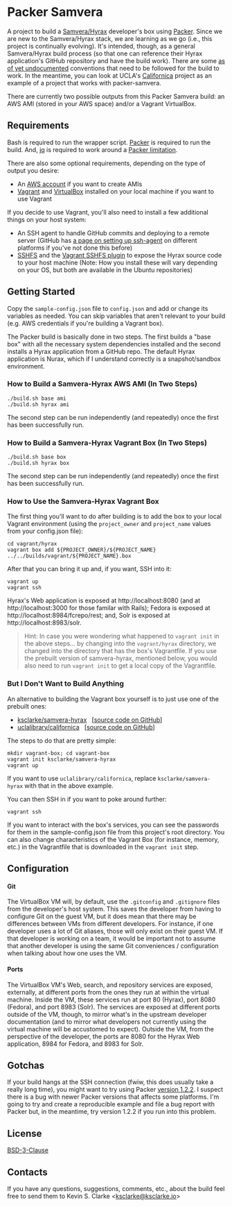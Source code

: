 # Packer Samvera

A project to build a [Samvera/Hyrax](https://github.com/samvera/hyrax) developer's box using [Packer](https://www.packer.io/). Since we are new to the Samvera/Hyrax stack, we are learning as we go (i.e., this project is continually evolving). It's intended, though, as a general Samvera/Hyrax build process (so that one can reference their Hyrax application's GitHub repository and have the build work). There are some [as of yet undocumented](https://github.com/UCLALibrary/packer-samvera/issues/28) conventions that need to be followed for the build to work. In the meantime, you can look at UCLA's [Californica](https://github.com/UCLALibrary/californica/) project as an example of a project that works with packer-samvera.

There are currently two possible outputs from this Packer Samvera build: an AWS AMI (stored in your AWS space) and/or a Vagrant VirtualBox.

## Requirements

Bash is required to run the wrapper script. [Packer](https://www.packer.io/downloads.html) is required to run the build. And, [jq](https://stedolan.github.io/jq/download/) is required to work around a 
[Packer limitation](https://github.com/hashicorp/packer/issues/2679).

There are also some optional requirements, depending on the type of output you desire:

* An [AWS account](https://aws.amazon.com/) if you want to create AMIs
* [Vagrant](https://www.vagrantup.com/) and [VirtualBox](https://www.virtualbox.org/) installed on your local machine if you want to use Vagrant

If you decide to use Vagrant, you'll also need to install a few additional things on your host system:

* An SSH agent to handle GitHub commits and deploying to a remote server (GitHub has [a page on setting up ssh-agent](https://help.github.com/articles/generating-a-new-ssh-key-and-adding-it-to-the-ssh-agent/) on different platforms if you've not done this before)
* [SSHFS](https://github.com/libfuse/sshfs) and the [Vagrant SSHFS plugin](https://github.com/dustymabe/vagrant-sshfs) to expose the Hyrax source code to your host machine (Note: How you install these will vary depending on your OS, but both are available in the Ubuntu repositories)

## Getting Started

Copy the `sample-config.json` file to `config.json` and add or change its variables as needed. You can skip variables that aren't relevant to your build (e.g. AWS credentials if you're building a Vagrant box).

The Packer build is basically done in two steps. The first builds a "base box" with all the necessary system dependencies installed and the second installs a Hyrax application from a GitHub repo. The default Hyrax application is Nurax, which if I understand correctly is a snapshot/sandbox environment.

### How to Build a Samvera-Hyrax AWS AMI (In Two Steps)

    ./build.sh base ami
    ./build.sh hyrax ami

The second step can be run independently (and repeatedly) once the first has been successfully run.

### How to Build a Samvera-Hyrax Vagrant Box (In Two Steps)

    ./build.sh base box
    ./build.sh hyrax box

The second step can be run independently (and repeatedly) once the first has been successfully run.

### How to Use the Samvera-Hyrax Vagrant Box

The first thing you'll want to do after building is to add the box to your local Vagrant environment (using the `project_owner` and `project_name` values from your config.json file):

    cd vagrant/hyrax
    vagrant box add ${PROJECT_OWNER}/${PROJECT_NAME} ../../builds/vagrant/${PROJECT_NAME}.box

After that you can bring it up and, if you want, SSH into it:

    vagrant up
    vagrant ssh

Hyrax's Web application is exposed at http://localhost:8080 (and at http://localhost:3000 for those familar with Rails); Fedora is exposed at http://localhost:8984/fcrepo/rest; and, Solr is exposed at http://localhost:8983/solr.

> Hint: In case you were wondering what happened to `vagrant init` in the above steps... by changing into the `vagrant/hyrax` directory, we changed into the directory that has the box's Vagrantfile. If you use the prebuilt version of samvera-hyrax, mentioned below, you would also need to run `vagrant init` to get a local copy of the Vagrantfile.

### But I Don't Want to Build Anything

An alternative to building the Vagrant box yourself is to just use one of the prebuilt ones:

* [ksclarke/samvera-hyrax](https://app.vagrantup.com/ksclarke/boxes/samvera-hyrax) &nbsp; [[source code on GitHub](https://github.com/ksclarke/nurax)]
* [uclalibrary/californica](https://app.vagrantup.com/uclalibrary/boxes/californica) &nbsp; [[source code on GitHub](https://github.com/UCLALibrary/californica/)]

The steps to do that are pretty simple:

    mkdir vagrant-box; cd vagrant-box
    vagrant init ksclarke/samvera-hyrax
    vagrant up

If you want to use `uclalibrary/californica`, replace `ksclarke/samvera-hyrax` with that in the above example.

You can then SSH in if you want to poke around further:

    vagrant ssh

If you want to interact with the box's services, you can see the passwords for them in the sample-config.json file from this project's root directory. You can also change characteristics of the Vagrant Box (for instance, memory, etc.) in the Vagrantfile that is downloaded in the `vagrant init` step.

## Configuration

#### Git
The VirtualBox VM will, by default, use the `.gitconfig` and `.gitignore` files from the developer's host system. This saves the developer from having to configure Git on the guest VM, but it does mean that there may be differences between VMs from different developers. For instance, if one developer uses a lot of Git aliases, those will only exist on their guest VM. If that developer is working on a team, it would be important not to assume that another developer is using the same Git conveniences / configuration when talking about how one uses the VM.

#### Ports
The VirtualBox VM's Web, search, and repository services are exposed, externally, at different ports from the ones they run at within the virtual machine. Inside the VM, these services run at port 80 (Hyrax), port 8080 (Fedora), and port 8983 (Solr). The services are exposed at different ports outside of the VM, though, to mirror what's in the upstream developer documentation (and to mirror what developers not currently using the virtual machine will be accustomed to expect). Outside the VM, from the perspective of the developer, the ports are 8080 for the Hyrax Web application, 8984 for Fedora, and 8983 for Solr.

## Gotchas

If your build hangs at the SSH connection (fwiw, this does usually take a really long time), you might want to try using Packer [version 1.2.2](https://releases.hashicorp.com/packer/1.2.2/). I suspect there is a bug with newer Packer versions that affects some platforms. I'm going to try and create a reproducible example and file a bug report with Packer but, in the meantime, try version 1.2.2 if you run into this problem.

## License

[BSD-3-Clause](LICENSE.txt)

## Contacts

If you have any questions, suggestions, comments, etc., about the build feel free to send them to Kevin S. Clarke &lt;<a href="mailto:ksclarke@ksclarke.io">ksclarke@ksclarke.io</a>&gt;
